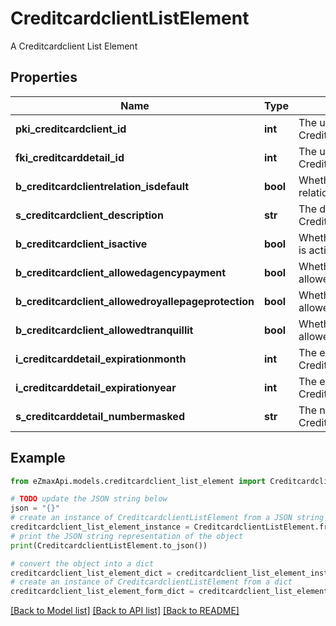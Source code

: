 # CreditcardclientListElement

A Creditcardclient List Element

## Properties

Name | Type | Description | Notes
------------ | ------------- | ------------- | -------------
**pki_creditcardclient_id** | **int** | The unique ID of the Creditcardclient | 
**fki_creditcarddetail_id** | **int** | The unique ID of the Creditcarddetail | 
**b_creditcardclientrelation_isdefault** | **bool** | Whether if it&#39;s an relationisdefault | 
**s_creditcardclient_description** | **str** | The description of the Creditcardclient | 
**b_creditcardclient_isactive** | **bool** | Whether the creditcardclient is active or not | 
**b_creditcardclient_allowedagencypayment** | **bool** | Whether if it&#39;s an allowedagencypayment | 
**b_creditcardclient_allowedroyallepageprotection** | **bool** | Whether if it&#39;s an allowedroyallepageprotection | 
**b_creditcardclient_allowedtranquillit** | **bool** | Whether if it&#39;s an allowedtranquillit | 
**i_creditcarddetail_expirationmonth** | **int** | The expirationmonth of the Creditcarddetail | 
**i_creditcarddetail_expirationyear** | **int** | The expirationyear of the Creditcarddetail | 
**s_creditcarddetail_numbermasked** | **str** | The numbermasked of the Creditcarddetail | 

## Example

```python
from eZmaxApi.models.creditcardclient_list_element import CreditcardclientListElement

# TODO update the JSON string below
json = "{}"
# create an instance of CreditcardclientListElement from a JSON string
creditcardclient_list_element_instance = CreditcardclientListElement.from_json(json)
# print the JSON string representation of the object
print(CreditcardclientListElement.to_json())

# convert the object into a dict
creditcardclient_list_element_dict = creditcardclient_list_element_instance.to_dict()
# create an instance of CreditcardclientListElement from a dict
creditcardclient_list_element_form_dict = creditcardclient_list_element.from_dict(creditcardclient_list_element_dict)
```
[[Back to Model list]](../README.md#documentation-for-models) [[Back to API list]](../README.md#documentation-for-api-endpoints) [[Back to README]](../README.md)



